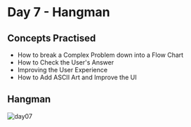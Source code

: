 # Day 7 - Hangman
## Concepts Practised
- How to break a Complex Problem down into a Flow Chart
- How to Check the User's Answer
- Improving the User Experience
-  How to Add ASCII Art and Improve the UI
## Hangman
![day07](https://user-images.githubusercontent.com/98851253/154518650-6bf293ff-0f01-4014-9c10-70d17b2007ae.gif)